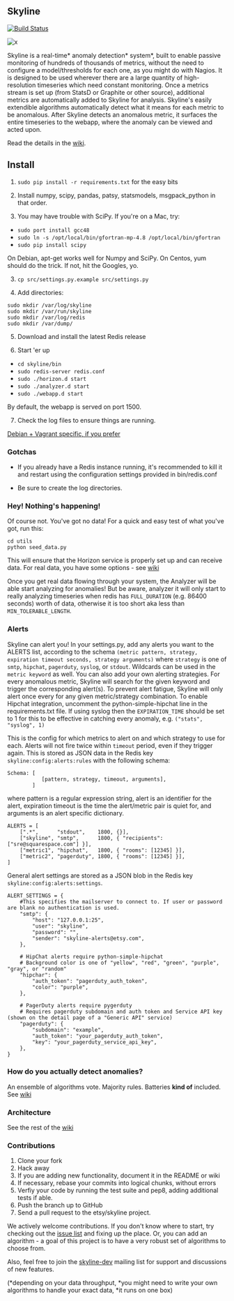 ## Skyline

[![Build Status](https://travis-ci.org/etsy/skyline.svg)](https://travis-ci.org/etsy/skyline)

![x](https://raw.github.com/etsy/skyline/master/screenshot.png)

Skyline is a real-time* anomaly detection* system*, built to enable passive
monitoring of hundreds of thousands of metrics, without the need to configure a
model/thresholds for each one, as you might do with Nagios. It is designed to be
used wherever there are a large quantity of high-resolution timeseries which
need constant monitoring. Once a metrics stream is set up (from StatsD or
Graphite or other source), additional metrics are automatically added to Skyline
for analysis. Skyline's easily extendible algorithms automatically detect what
it means for each metric to be anomalous. After Skyline detects an anomalous
metric, it surfaces the entire timeseries to the webapp, where the anomaly can be
viewed and acted upon.

Read the details in the [wiki](https://github.com/etsy/skyline/wiki).

## Install

1. `sudo pip install -r requirements.txt` for the easy bits

2. Install numpy, scipy, pandas, patsy, statsmodels, msgpack_python in that
order.

2. You may have trouble with SciPy. If you're on a Mac, try:

* `sudo port install gcc48`
* `sudo ln -s /opt/local/bin/gfortran-mp-4.8 /opt/local/bin/gfortran`
* `sudo pip install scipy`

On Debian, apt-get works well for Numpy and SciPy. On Centos, yum should do the
trick. If not, hit the Googles, yo.

3. `cp src/settings.py.example src/settings.py`

4. Add directories:

```
sudo mkdir /var/log/skyline
sudo mkdir /var/run/skyline
sudo mkdir /var/log/redis
sudo mkdir /var/dump/
```

5. Download and install the latest Redis release

6. Start 'er up

* `cd skyline/bin`
* `sudo redis-server redis.conf`
* `sudo ./horizon.d start`
* `sudo ./analyzer.d start`
* `sudo ./webapp.d start`

By default, the webapp is served on port 1500.

7. Check the log files to ensure things are running.

[Debian + Vagrant specific, if you prefer](https://github.com/etsy/skyline/wiki/Debian-and-Vagrant-Installation-Tips)

### Gotchas

* If you already have a Redis instance running, it's recommended to kill it and
restart using the configuration settings provided in bin/redis.conf

* Be sure to create the log directories.

### Hey! Nothing's happening!
Of course not. You've got no data! For a quick and easy test of what you've
got, run this:
```
cd utils
python seed_data.py
```
This will ensure that the Horizon
service is properly set up and can receive data. For real data, you have some
options - see [wiki](https://github.com/etsy/skyline/wiki/Getting-Data-Into-Skyline)

Once you get real data flowing through your system, the Analyzer will be able
start analyzing for anomalies!  But be aware, analyzer it will only start to really analyzing timeseries when redis has `FULL_DURATION` (e.g. 86400 seconds) worth of data, otherwise it is too short aka less than `MIN_TOLERABLE_LENGTH`.

### Alerts

Skyline can alert you! In your settings.py, add any alerts you want to the ALERTS list, according to the schema `(metric
pattern, strategy, expiration timeout seconds, strategy arguments)` where `strategy` is one of `smtp`, `hipchat`,
`pagerduty`, `syslog`, or `stdout`.  Wildcards can be used in the `metric keyword` as well. You can also add your own
alerting strategies.  For every anomalous metric, Skyline will search for the given keyword and trigger the
corresponding alert(s). To prevent alert fatigue, Skyline will only alert once every <expiration seconds> for any given
metric/strategy combination. To enable Hipchat integration, uncomment the python-simple-hipchat line in the
requirements.txt file.  If using syslog then the `EXPIRATION_TIME` should be set to 1 for this to be effective in
catching every anomaly, e.g.  `("stats", "syslog", 1)`

This is the config for which metrics to alert on and which strategy to use for each.  Alerts will not fire twice within
`timeout` period, even if they trigger again.  This is stored as JSON data in the Redis key
`skyline:config:alerts:rules` with the following schema:

    Schema: [
               [pattern, strategy, timeout, arguments],
            ]

where pattern is a regular expression string, alert is an identifier for the alert, expiration timeout is the time the
alert/metric pair is quiet for, and arguments is an alert specific dictionary.

    ALERTS = [
        [".*",      "stdout",    1800, {}],
        ["skyline", "smtp",      1800, { "recipients": ["sre@squarespace.com"] }],
        ["metric1", "hipchat",   1800, { "rooms": [12345] }],
        ["metric2", "pagerduty", 1800, { "rooms": [12345] }],
    ]


General alert settings are stored as a JSON blob in the Redis key `skyline:config:alerts:settings`.

    ALERT_SETTINGS = {
        #This specifies the mailserver to connect to. If user or password are blank no authentication is used.
        "smtp": {
            "host": "127.0.0.1:25",
            "user": "skyline",
            "password": "",
            "sender": "skyline-alerts@etsy.com",
        },

        # HipChat alerts require python-simple-hipchat
        # Background color is one of "yellow", "red", "green", "purple", "gray", or "random"
        "hipchar": {
            "auth_token": "pagerduty_auth_token",
            "color": "purple",
        },

        # PagerDuty alerts require pygerduty
        # Requires pagerduty subdomain and auth token and Service API key (shown on the detail page of a "Generic API" service)
        "pagerduty": {
            "subdomain": "example",
            "auth_token": "your_pagerduty_auth_token",
            "key": "your_pagerduty_service_api_key",
        },
    }


### How do you actually detect anomalies?
An ensemble of algorithms vote. Majority rules. Batteries __kind of__ included.
See [wiki](https://github.com/etsy/skyline/wiki/Analyzer)

### Architecture
See the rest of the
[wiki](https://github.com/etsy/skyline/wiki)

### Contributions
1. Clone your fork
2. Hack away
3. If you are adding new functionality, document it in the README or wiki
4. If necessary, rebase your commits into logical chunks, without errors
5. Verfiy your code by running the test suite and pep8, adding additional tests if able.
6. Push the branch up to GitHub
7. Send a pull request to the etsy/skyline project.

We actively welcome contributions. If you don't know where to start, try
checking out the [issue list](https://github.com/etsy/skyline/issues) and
fixing up the place. Or, you can add an algorithm - a goal of this project
is to have a very robust set of algorithms to choose from.

Also, feel free to join the
[skyline-dev](https://groups.google.com/forum/#!forum/skyline-dev) mailing list
for support and discussions of new features.

(*depending on your data throughput, *you might need to write your own
algorithms to handle your exact data, *it runs on one box)
